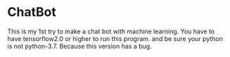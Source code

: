 # ChatBot

This is my 1st try to make a chat bot with machine learning. You have to have tensorflow2.0 or higher to run this program. and be sure your python is not python-3.7. Because this version has a bug.

